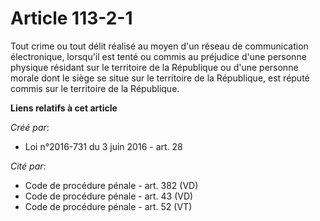 # Article 113-2-1

Tout crime ou tout délit réalisé au moyen d'un réseau de communication électronique, lorsqu'il est tenté ou commis au
préjudice d'une personne physique résidant sur le territoire de la République ou d'une personne morale dont le siège se situe
sur le territoire de la République, est réputé commis sur le territoire de la République.

**Liens relatifs à cet article**

_Créé par_:

  - Loi n°2016-731 du 3 juin 2016 - art. 28

_Cité par_:

  - Code de procédure pénale - art. 382 (VD)
  - Code de procédure pénale - art. 43 (VD)
  - Code de procédure pénale - art. 52 (VT)
